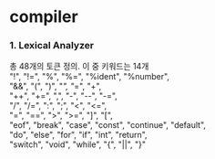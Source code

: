 # compiler
### 1. Lexical Analyzer
총 48개의 토큰 정의. 이 중 키워드는 14개<br>
"!",  "!=",  "%",  "%=",  "%ident",  "%number",<br> 
"&&",  "(",  ")",  "*",  "*=",  "+",<br>
"++",  "+=",  ",",  "-",  "--",	 "-=",<br> 
"/",  "/=",  ":",  ";",  "<",  "<=",<br>
"=",  "==",  ">",  ">=",  "]",  "[",<br>
"eof", "break", "case", "const", "continue", "default",<br>
"do", "else", "for", "if", "int", "return",<br>
"switch", "void", "while", "{", "||", "}"<br>
